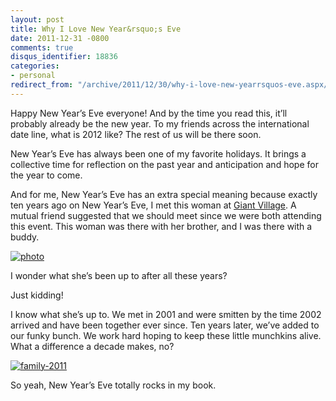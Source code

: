 ```yaml
---
layout: post
title: Why I Love New Year&rsquo;s Eve
date: 2011-12-31 -0800
comments: true
disqus_identifier: 18836
categories:
- personal
redirect_from: "/archive/2011/12/30/why-i-love-new-yearrsquos-eve.aspx/"
---
```


Happy New Year’s Eve everyone! And by the time you read this, it’ll
probably already be the new year. To my friends across the international
date line, what is 2012 like? The rest of us will be there soon.

New Year’s Eve has always been one of my favorite holidays. It brings a
collective time for reflection on the past year and anticipation and
hope for the year to come.

And for me, New Year’s Eve has an extra special meaning because exactly
ten years ago on New Year’s Eve, I met this woman at [Giant
Village](http://www.youtube.com/watch?v=yhEAp49weF0 "Giant Village 2001-2002").
A mutual friend suggested that we should meet since we were both
attending this event. This woman was there with her brother, and I was
there with a buddy.

[![photo](http://haacked.com/images/haacked_com/WindowsLiveWriter/Why-I-Love-New-Years-Eve_D220/photo_thumb.jpg "photo")](http://haacked.com/images/haacked_com/WindowsLiveWriter/Why-I-Love-New-Years-Eve_D220/photo.jpg)

I wonder what she’s been up to after all these years?

Just kidding!

I know what she’s up to. We met in 2001 and were smitten by the time
2002 arrived and have been together ever since. Ten years later, we’ve
added to our funky bunch. We work hard hoping to keep these little
munchkins alive. What a difference a decade makes, no?

[![family-2011](http://haacked.com/images/haacked_com/WindowsLiveWriter/Why-I-Love-New-Years-Eve_D220/family-2011_thumb.jpg "family-2011")](http://haacked.com/images/haacked_com/WindowsLiveWriter/Why-I-Love-New-Years-Eve_D220/family-2011_2.jpg)

So yeah, New Year’s Eve totally rocks in my book.

